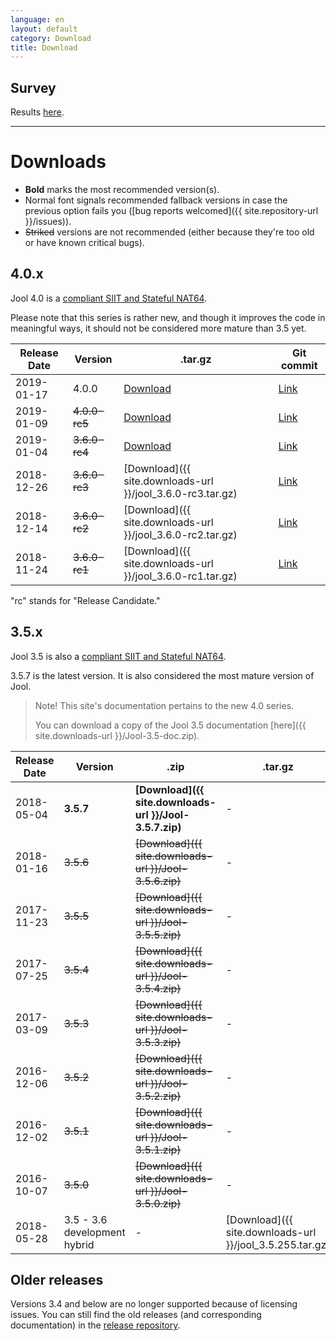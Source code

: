 ```yaml
---
language: en
layout: default
category: Download
title: Download
---
```


## Survey

Results [here](index.html#survey).

-------------------

# Downloads

- **Bold** marks the most recommended version(s).
- Normal font signals recommended fallback versions in case the previous option fails you ([bug reports welcomed]({{ site.repository-url }}/issues)).
- <del>Striked</del> versions are not recommended (either because they're too old or have known critical bugs).

## 4.0.x

Jool 4.0 is a [compliant SIIT and Stateful NAT64](intro-jool.html#compliance).

Please note that this series is rather new, and though it improves the code in meaningful ways, it should not be considered more mature than 3.5 yet.

| Release Date | Version | .tar.gz | Git commit |
|--------------|---------|---------|------------|
| 2019-01-17   | 4.0.0   | [Download](https://github.com/NICMx/Jool/releases/download/v4.0.0/jool_4.0.0.tar.gz) | <a href="{{ site.repository-url }}/tree/v4.0.0" target="_blank">Link</a> |
| 2019-01-09   | <del>4.0.0-rc5</del> | [Download](https://github.com/NICMx/Jool/releases/download/v4.0.0-rc5/jool_4.0.0-rc5.tar.gz) | <a href="{{ site.repository-url }}/tree/v4.0.0-rc5" target="_blank">Link</a> |
| 2019-01-04   | <del>3.6.0-rc4</del> | [Download](https://github.com/NICMx/Jool/releases/download/v3.6.0-rc4/jool_3.6.0-rc4.tar.gz) | <a href="{{ site.repository-url }}/tree/v3.6.0-rc4" target="_blank">Link</a> |
| 2018-12-26   | <del>3.6.0-rc3</del> | [Download]({{ site.downloads-url }}/jool_3.6.0-rc3.tar.gz) | <a href="{{ site.repository-url }}/tree/v3.6.0-rc3" target="_blank">Link</a> |
| 2018-12-14   | <del>3.6.0-rc2</del> | [Download]({{ site.downloads-url }}/jool_3.6.0-rc2.tar.gz) | <a href="{{ site.repository-url }}/tree/v3.6.0-rc2" target="_blank">Link</a> |
| 2018-11-24   | <del>3.6.0-rc1</del> | [Download]({{ site.downloads-url }}/jool_3.6.0-rc1.tar.gz) | <a href="{{ site.repository-url }}/tree/v3.6.0-rc1" target="_blank">Link</a> |

"rc" stands for "Release Candidate."

## 3.5.x

Jool 3.5 is also a [compliant SIIT and Stateful NAT64](intro-jool.html#compliance).

3.5.7 is the latest version. It is also considered the most mature version of Jool.

> Note! This site's documentation pertains to the new 4.0 series.
>
> You can download a copy of the Jool 3.5 documentation [here]({{ site.downloads-url }}/Jool-3.5-doc.zip).

| Release Date | Version | .zip | .tar.gz | Git commit |
|--------------|---------|------|---------|------------|
| 2018-05-04 | **3.5.7** | **[Download]({{ site.downloads-url }}/Jool-3.5.7.zip)** | - | <a href="{{ site.repository-url }}/tree/v3.5.7" target="_blank">Link</a> |
| 2018-01-16 | <del>3.5.6</del> | <del>[Download]({{ site.downloads-url }}/Jool-3.5.6.zip)</del> | - | <a href="{{ site.repository-url }}/tree/v3.5.6" target="_blank">Link</a> |
| 2017-11-23 | <del>3.5.5</del> | <del>[Download]({{ site.downloads-url }}/Jool-3.5.5.zip)</del> | - | <a href="{{ site.repository-url }}/tree/v3.5.5" target="_blank">Link</a> |
| 2017-07-25 | <del>3.5.4</del> | <del>[Download]({{ site.downloads-url }}/Jool-3.5.4.zip)</del> | - | <a href="{{ site.repository-url }}/tree/v3.5.4" target="_blank">Link</a> |
| 2017-03-09 | <del>3.5.3</del> | <del>[Download]({{ site.downloads-url }}/Jool-3.5.3.zip)</del> | - | <a href="{{ site.repository-url }}/tree/v3.5.3" target="_blank">Link</a> |
| 2016-12-06 | <del>3.5.2</del> | <del>[Download]({{ site.downloads-url }}/Jool-3.5.2.zip)</del> | - | <a href="{{ site.repository-url }}/tree/v3.5.2" target="_blank">Link</a> |
| 2016-12-02 | <del>3.5.1</del> | <del>[Download]({{ site.downloads-url }}/Jool-3.5.1.zip)</del> | - | <a href="{{ site.repository-url }}/tree/v3.5.1" target="_blank">Link</a> |
| 2016-10-07 | <del>3.5.0</del> | <del>[Download]({{ site.downloads-url }}/Jool-3.5.0.zip)</del> | - | <a href="{{ site.repository-url }}/tree/v3.5.0" target="_blank">Link</a> |
| 2018-05-28 | 3.5 - 3.6 development hybrid | - | [Download]({{ site.downloads-url }}/jool_3.5.255.tar.gz) | <a href="{{ site.repository-url }}/tree/976a08dbbd85d22220ef846f12855592c7236448" target="_blank">Link</a> |

## Older releases

Versions 3.4 and below are no longer supported because of licensing issues. You can still find the old releases (and corresponding documentation) in the [release repository](https://github.com/NICMx/releases/tree/master/Jool).

